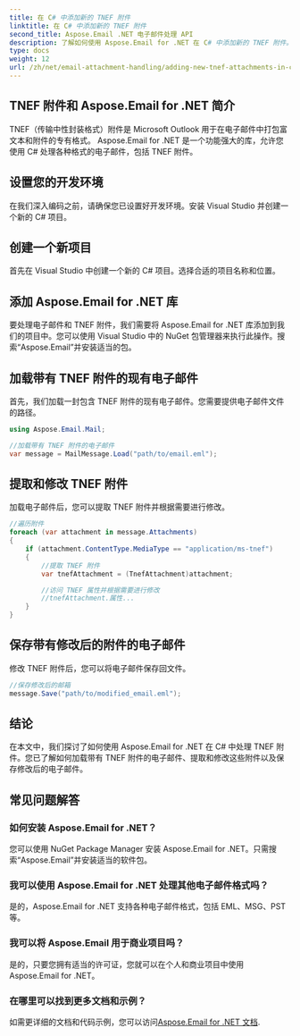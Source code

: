 ```yaml
---
title: 在 C# 中添加新的 TNEF 附件
linktitle: 在 C# 中添加新的 TNEF 附件
second_title: Aspose.Email .NET 电子邮件处理 API
description: 了解如何使用 Aspose.Email for .NET 在 C# 中添加新的 TNEF 附件。带有代码示例的分步指南，可实现无缝集成。
type: docs
weight: 12
url: /zh/net/email-attachment-handling/adding-new-tnef-attachments-in-csharp/
---
```


## TNEF 附件和 Aspose.Email for .NET 简介

TNEF（传输中性封装格式）附件是 Microsoft Outlook 用于在电子邮件中打包富文本和附件的专有格式。 Aspose.Email for .NET 是一个功能强大的库，允许您使用 C# 处理各种格式的电子邮件，包括 TNEF 附件。

## 设置您的开发环境

在我们深入编码之前，请确保您已设置好开发环境。安装 Visual Studio 并创建一个新的 C# 项目。

## 创建一个新项目

首先在 Visual Studio 中创建一个新的 C# 项目。选择合适的项目名称和位置。

## 添加 Aspose.Email for .NET 库

要处理电子邮件和 TNEF 附件，我们需要将 Aspose.Email for .NET 库添加到我们的项目中。您可以使用 Visual Studio 中的 NuGet 包管理器来执行此操作。搜索“Aspose.Email”并安装适当的包。

## 加载带有 TNEF 附件的现有电子邮件

首先，我们加载一封包含 TNEF 附件的现有电子邮件。您需要提供电子邮件文件的路径。

```csharp
using Aspose.Email.Mail;

//加载带有 TNEF 附件的电子邮件
var message = MailMessage.Load("path/to/email.eml");
```

## 提取和修改 TNEF 附件

加载电子邮件后，您可以提取 TNEF 附件并根据需要进行修改。

```csharp
//遍历附件
foreach (var attachment in message.Attachments)
{
    if (attachment.ContentType.MediaType == "application/ms-tnef")
    {
        //提取 TNEF 附件
        var tnefAttachment = (TnefAttachment)attachment;

        //访问 TNEF 属性并根据需要进行修改
        //tnefAttachment.属性...
    }
}
```

## 保存带有修改后的附件的电子邮件

修改 TNEF 附件后，您可以将电子邮件保存回文件。

```csharp
//保存修改后的邮箱
message.Save("path/to/modified_email.eml");
```

## 结论

在本文中，我们探讨了如何使用 Aspose.Email for .NET 在 C# 中处理 TNEF 附件。您已了解如何加载带有 TNEF 附件的电子邮件、提取和修改这些附件以及保存修改后的电子邮件。

## 常见问题解答

### 如何安装 Aspose.Email for .NET？

您可以使用 NuGet Package Manager 安装 Aspose.Email for .NET。只需搜索“Aspose.Email”并安装适当的软件包。

### 我可以使用 Aspose.Email for .NET 处理其他电子邮件格式吗？

是的，Aspose.Email for .NET 支持各种电子邮件格式，包括 EML、MSG、PST 等。

### 我可以将 Aspose.Email 用于商业项目吗？

是的，只要您拥有适当的许可证，您就可以在个人和商业项目中使用 Aspose.Email for .NET。

### 在哪里可以找到更多文档和示例？

如需更详细的文档和代码示例，您可以访问[Aspose.Email for .NET 文档](https://reference.aspose.com/email/net/).